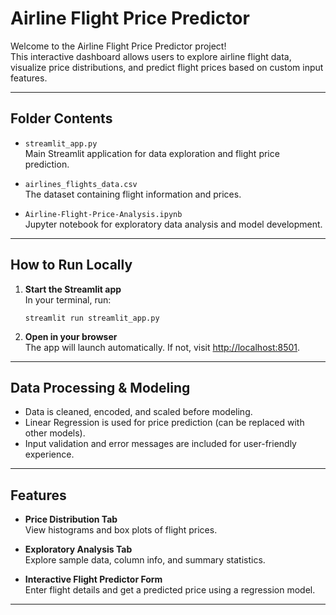 # Airline Flight Price Predictor

Welcome to the Airline Flight Price Predictor project!  
This interactive dashboard allows users to explore airline flight data, visualize price distributions, and predict flight prices based on custom input features.

---

## Folder Contents

- `streamlit_app.py`  
  Main Streamlit application for data exploration and flight price prediction.

- `airlines_flights_data.csv`  
  The dataset containing flight information and prices.

- `Airline-Flight-Price-Analysis.ipynb`  
  Jupyter notebook for exploratory data analysis and model development.

---

## How to Run Locally 

1. **Start the Streamlit app**  
   In your terminal, run:
   ```
   streamlit run streamlit_app.py
   ```

2. **Open in your browser**  
   The app will launch automatically. If not, visit [http://localhost:8501](http://localhost:8501).

---

## Data Processing & Modeling

- Data is cleaned, encoded, and scaled before modeling.
- Linear Regression is used for price prediction (can be replaced with other models).
- Input validation and error messages are included for user-friendly experience.

---

## Features

- **Price Distribution Tab**  
  View histograms and box plots of flight prices.

- **Exploratory Analysis Tab**  
  Explore sample data, column info, and summary statistics.

- **Interactive Flight Predictor Form**  
  Enter flight details and get a predicted price using a regression model.

---

